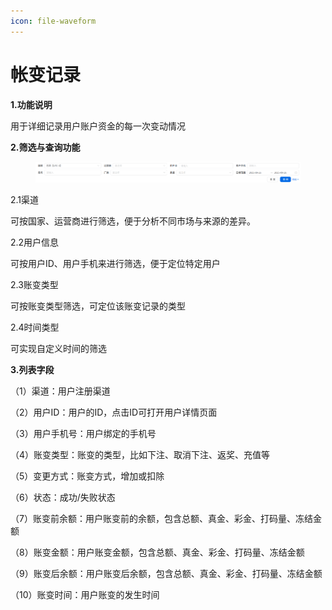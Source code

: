 ```yaml
---
icon: file-waveform
---
```


# 帐变记录

**1.功能说明**

用于详细记录用户账户资金的每一次变动情况

**2.筛选与查询功能**

<figure><img src="../.gitbook/assets/image (154).png" alt=""><figcaption></figcaption></figure>

2.1渠道

可按国家、运营商进行筛选，便于分析不同市场与来源的差异。

2.2用户信息

可按用户ID、用户手机来进行筛选，便于定位特定用户

2.3账变类型

可按账变类型筛选，可定位该账变记录的类型

2.4时间类型

可实现自定义时间的筛选

**3.列表字段**

（1）渠道：用户注册渠道

（2）用户ID：用户的ID，点击ID可打开用户详情页面

（3）用户手机号：用户绑定的手机号

（4）账变类型：账变的类型，比如下注、取消下注、返奖、充值等

（5）变更方式：账变方式，增加或扣除

（6）状态：成功/失败状态

（7）账变前余额：用户账变前的余额，包含总额、真金、彩金、打码量、冻结金额

（8）账变金额：用户账变金额，包含总额、真金、彩金、打码量、冻结金额

（9）账变后余额：用户账变后余额，包含总额、真金、彩金、打码量、冻结金额

（10）账变时间：用户账变的发生时间
